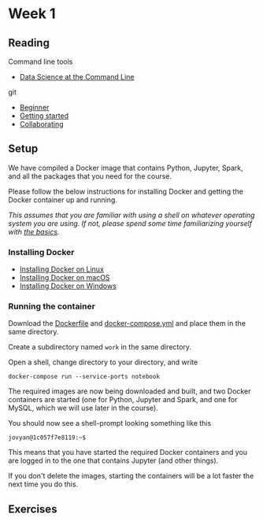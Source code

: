# Week 1
## Reading
Command line tools
- [Data Science at the Command Line](https://www.datascienceatthecommandline.com/) 

git
- [Beginner](https://www.atlassian.com/git/tutorials/what-is-version-control)
- [Getting started](https://www.atlassian.com/git/tutorials/setting-up-a-repository)
- [Collaborating](https://www.atlassian.com/git/tutorials/syncing)

## Setup
We have compiled a Docker image that contains Python, Jupyter, Spark, and all the packages that you need for the course. 

Please follow the below instructions for installing Docker and getting the Docker container up and running.

_This assumes that you are familiar with using a shell on whatever operating system you are using. If not, please spend some time familiarizing yourself with [the basics](http://swcarpentry.github.io/shell-novice/)._ 

### Installing Docker
- [Installing Docker on Linux](https://runnable.com/docker/install-docker-on-linux)
- [Installing Docker on macOS](https://runnable.com/docker/install-docker-on-macos)
- [Installing Docker on Windows](https://runnable.com/docker/install-docker-on-windows-10)

### Running the container
Download the [Dockerfile](../docker/Dockerfile) and [docker-compose.yml](../docker/docker-compose.yml) and place them in the same directory.

Create a subdirectory named `work` in the same directory.

Open a shell, change directory to your directory, and write

```
docker-compose run --service-ports notebook
```

The required images are now being downloaded and built, and two Docker containers are started (one for Python, Jupyter and Spark, and one for MySQL, which we will use later in the course).

You should now see a shell-prompt looking something like this

```
jovyan@1c057f7e8119:~$
```

This means that you have started the required Docker containers and you are logged in to the one that contains Jupyter (and other things).

If you don't delete the images, starting the containers will be a lot faster the next time you do this.

## Exercises
